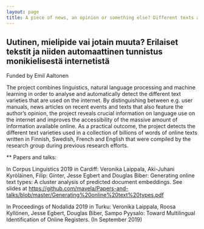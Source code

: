 ```yaml
---
layout: page
title: A piece of news, an opinion or something else? Different texts and their detection from the multilingual Internet
---
```


## Uutinen, mielipide vai jotain muuta? Erilaiset tekstit ja niiden automaattinen tunnistus monikielisestä internetistä

Funded by Emil Aaltonen

The project combines linguistics, natural language processing and machine learning in order to analyse and automatically detect the different text varieties that are used on the internet. By distinguishing between e.g. user manuals, news articles on recent events and texts that also feature the author’s opinion, the project reveals crucial information on language use on the internet and improves the accessibility of the massive amount of information available online. As a practical outcome, the project detects the different text varieties used in a collection of billions of words of online texts written in Finnish, Swedish, French and English that were compiled by the research group during previous research efforts. 

** Papers and talks:

In Corpus Linguistics 2019 in Cardiff:
Veronika Laippala, Aki-Juhani Kyröläinen, Filip: Ginter, Jesse Egbert and Douglas Biber: Generating online text types: A cluster analysis of predicted document embeddings. See slides at https://github.com/mavela/Papers-and-talks/blob/master/Generating%20online%20text%20types.pdf

In Proceedings of Nodalida 2019 in Turku:
Veronika Laippala, Roosa Kyllönen, Jesse Egbert, Douglas Biber, Sampo Pyysalo: Toward Multilingual Identification of Online Registers. (In September 2019)

